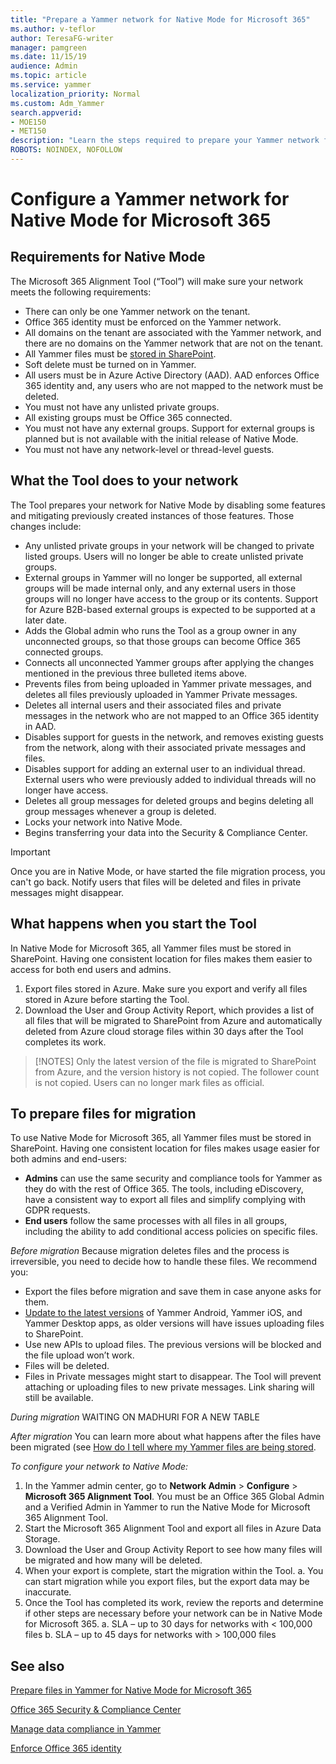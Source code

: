 ```yaml
---
title: "Prepare a Yammer network for Native Mode for Microsoft 365"
ms.author: v-teflor
author: TeresaFG-writer
manager: pamgreen
ms.date: 11/15/19
audience: Admin
ms.topic: article
ms.service: yammer
localization_priority: Normal
ms.custom: Adm_Yammer
search.appverid: 
- MOE150
- MET150
description: "Learn the steps required to prepare your Yammer network for Native Mode for Microsoft 365."
ROBOTS: NOINDEX, NOFOLLOW 
---
```

# Configure a Yammer network for Native Mode for Microsoft 365

## Requirements for Native Mode

The Microsoft 365 Alignment Tool (“Tool”) will make sure your network meets the following requirements:

- There can only be one Yammer network on the tenant.
- Office 365 identity must be enforced on the Yammer network.
- All domains on the tenant are associated with the Yammer network, and there are no domains on the Yammer network that are not on the tenant.
- All Yammer files must be [stored in SharePoint](https://go.microsoft.com/fwlink/?linkid=2111253).
- Soft delete must be turned on in Yammer.
- All users must be in Azure Active Directory (AAD). AAD enforces Office 365 identity and, any users who are not mapped to the network must be deleted.
- You must not have any unlisted private groups.
- All existing groups must be Office 365 connected.
- You must not have any external groups. Support for external groups is planned but is not available with the initial release of Native Mode.
- You must not have any network-level or thread-level guests.

## What the Tool does to your network

The Tool prepares your network for Native Mode by disabling some features and mitigating previously created instances of those features. Those changes include:

- Any unlisted private groups in your network will be changed to private listed groups. Users will no longer be able to create unlisted private groups.
- External groups in Yammer will no longer be supported, all external groups will be made internal only, and any external users in those groups will no longer have access to the group or its contents. Support for Azure B2B-based external groups is expected to be supported at a later date.
- Adds the Global admin who runs the Tool as a group owner in any unconnected groups, so that those groups can become Office 365 connected groups.
- Connects all unconnected Yammer groups after applying the changes mentioned in the previous three bulleted items above.
- Prevents files from being uploaded in Yammer private messages, and deletes all files previously uploaded in Yammer Private messages.
- Deletes all internal users and their associated files and private messages in the network who are not mapped to an Office 365 identity in AAD.
- Disables support for guests in the network, and removes existing guests from the network, along with their associated private messages and files.
- Disables support for adding an external user to an individual thread. External users who were previously added to individual threads will no longer have access.
- Deletes all group messages for deleted groups and begins deleting all group messages whenever a group is deleted.
- Locks your network into Native Mode.
- Begins transferring your data into the Security & Compliance Center.

>[!IMPORTANT]
> Once you are in Native Mode, or have started the file migration process, you can't go back.
> Notify users that files will be deleted and files in private messages might disappear.

## What happens when you start the Tool

In Native Mode for Microsoft 365, all Yammer files must be stored in SharePoint. Having one consistent location for files makes them easier to access for both end users and admins.

1. Export files stored in Azure. Make sure you export and verify all files stored in Azure before starting the Tool.
2. Download the User and Group Activity Report, which provides a list of all files that will be migrated to SharePoint from Azure and automatically deleted from Azure cloud storage files within 30 days after the Tool completes its work.

>[!NOTES]
> Only the latest version of the file is migrated to SharePoint from Azure, and the version history is not copied.
> The follower count is not copied.
> Users can no longer mark files as official.

## To prepare files for migration

To use Native Mode for Microsoft 365, all Yammer files must be stored in SharePoint. Having one consistent location for files makes usage easier for both admins and end-users:

- **Admins** can use the same security and compliance tools for Yammer as they do with the rest of Office 365. The tools, including eDiscovery, have a consistent way to export all files and simplify complying with GDPR requests.
- **End users** follow the same processes with all files in all groups, including the ability to add conditional access policies on specific files.

*Before migration*
Because migration deletes files and the process is irreversible, you need to decide how to handle these files. We recommend you:

- Export the files before migration and save them in case anyone asks for them.
- [Update to the latest versions](https://go.microsoft.com/fwlink/?linkid=2111082) of Yammer Android, Yammer iOS, and Yammer Desktop apps, as older versions will have issues uploading files to SharePoint.
- Use new APIs to upload files. The previous versions will be blocked and the file upload won’t work.
- Files will be deleted.
- Files in Private messages might start to disappear. The Tool will prevent attaching or uploading files to new private messages. Link sharing will still be available.

*During migration*
WAITING ON MADHURI FOR A NEW TABLE

*After migration*
You can learn more about what happens after the files have been migrated (see [How do I tell where my Yammer files are being stored](https://go.microsoft.com/fwlink/?linkid=2111253).

*To configure your network to Native Mode:*

1. In the Yammer admin center, go to **Network Admin** > **Configure** > **Microsoft 365 Alignment Tool**. You must be an Office 365 Global Admin and a Verified Admin in Yammer to run the Native Mode for Microsoft 365 Alignment Tool.
2. Start the Microsoft 365 Alignment Tool and export all files in Azure Data Storage.
3. Download the User and Group Activity Report to see how many files will be migrated and how many will be deleted.
4. When your export is complete, start the migration within the Tool.
  a. You can start migration while you export files, but the export data may be inaccurate.
5. Once the Tool has completed its work, review the reports and determine if other steps are necessary before your network can be in Native Mode for Microsoft 365.
  a. SLA – up to 30 days for networks with < 100,000 files
  b. SLA – up to 45 days for networks with > 100,000 files

## See also

[Prepare files in Yammer for Native Mode for Microsoft 365](file-migration-Native-mode.md)

[Office 365 Security & Compliance Center](https://protection.office.com)

[Manage data compliance in Yammer](../manage-security-and-compliance/manage-data-compliance.md)

[Enforce Office 365 identity](enforce-office-365-identity.md)

